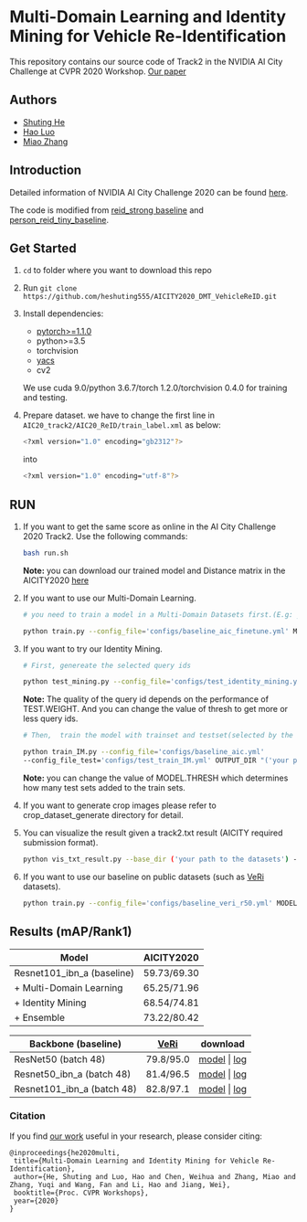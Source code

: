 # Multi-Domain Learning and Identity Mining for Vehicle Re-Identification

This repository contains our source code of Track2 in the NVIDIA AI City Challenge at CVPR 2020 Workshop. [Our paper](http://arxiv.org/abs/2004.10547)

## Authors

- [Shuting He](https://github.com/heshuting555)
- [Hao Luo](https://github.com/michuanhaohao)
- [Miao Zhang](https://github.com/greathope)

## Introduction

Detailed information of NVIDIA AI City Challenge 2020 can be found [here](https://www.aicitychallenge.org/).

The code is modified from [reid_strong baseline]( https://github.com/michuanhaohao/reid-strong-baseline ) and [person_reid_tiny_baseline](https://github.com/lulujianjie/person-reid-tiny-baseline).

## Get Started

1. `cd` to folder where you want to download this repo

2. Run `git clone https://github.com/heshuting555/AICITY2020_DMT_VehicleReID.git`

3. Install dependencies:
   - [pytorch>=1.1.0](https://pytorch.org/)
   - python>=3.5
   - torchvision
   - [yacs](https://github.com/rbgirshick/yacs)
   - cv2
   
   We use cuda 9.0/python 3.6.7/torch 1.2.0/torchvision 0.4.0 for training and testing.
   
4. Prepare dataset. we have to change the first line in `AIC20_track2/AIC20_ReID/train_label.xml` as below:

   ```bash
   <?xml version="1.0" encoding="gb2312"?>
   ```

   into

   ```bash
   <?xml version="1.0" encoding="utf-8"?>
   ```

## RUN

1. If you want to get the same score as online in the AI City Challenge 2020 Track2. Use the following commands:

   ```bash
   bash run.sh
   ```

   **Note:** you can download our trained model and Distance matrix in the AICITY2020 [here](https://drive.google.com/open?id=1qmN2AUwQG37wXCwZYzqXP5G9pNXUye48)

4. If  you want to use our Multi-Domain Learning. 

   ```bash
   # you need to train a model in a Multi-Domain Datasets first.(E.g: you can add simulation datasets to aic and then test on the aic)
   
   python train.py --config_file='configs/baseline_aic_finetune.yml' MODEL.PRETRAIN_PATH "('your path for trained checkpoints')" MODEL.DEVICE_ID "('your device id')" OUTPUT_DIR "('your path to save checkpoints and logs')"
   ```

3. If you want to try our Identity Mining.

   ```bash
   # First, genereate the selected query ids
   
   python test_mining.py --config_file='configs/test_identity_mining.yml'  TEST.WEIGHT "('your path for trained checkpoints')" OUTPUT_DIR "('your path to save selected query id')" --thresh 0.49
   ```

   **Note:** The quality of the query id depends on the performance of TEST.WEIGHT.  And you can change the value of thresh to get more or less query ids.

   ```bash
   # Then,  train the model with trainset and testset(selected by the above selected query id)
   
   python train_IM.py --config_file='configs/baseline_aic.yml'
   --config_file_test='configs/test_train_IM.yml' OUTPUT_DIR "('your path to save checkpoints and logs')" MODEL.THRESH "(0.23)"
   ```

   **Note:**  you can change the value of MODEL.THRESH  which determines how many test sets added to the train sets.

4. If you want to generate crop images please refer to crop_dataset_generate  directory for detail.

5. You can visualize the result given a track2.txt result (AICITY required submission format). 

   ```bash
   python vis_txt_result.py --base_dir ('your path to the datasets') --result ('result file (txt format) path')
   ```


6. If  you want to use our baseline on public datasets (such as [VeRi](https://github.com/JDAI-CV/VeRidataset) datasets). 

   ```bash
   python train.py --config_file='configs/baseline_veri_r50.yml' MODEL.DEVICE_ID "('your device id')" OUTPUT_DIR "('your path to save checkpoints and logs')"
   ```

   

## Results (mAP/Rank1)

| Model                      | AICITY2020  |
| -------------------------- | ----------- |
| Resnet101_ibn_a (baseline) | 59.73/69.30 |
| +  Multi-Domain Learning   | 65.25/71.96 |
| +  Identity Mining         | 68.54/74.81 |
| +  Ensemble                | 73.22/80.42 |

| Backbone (baseline)        | [VeRi](https://github.com/JDAI-CV/VeRidataset) | download                                                     |
| -------------------------- | ---------------------------------------------- | ------------------------------------------------------------ |
| ResNet50 (batch 48)        | 79.8/95.0                                      | [model](https://drive.google.com/open?id=1q5d3MG5iu_Sm0DXgBm2mBAtlfedo-ZiF) \| [log](https://drive.google.com/open?id=1iRkyRYUyhtv35ICpxZSK6fo6PrnQbXx1) |
| Resnet50_ibn_a (batch 48)  | 81.4/96.5                                      | [model](https://drive.google.com/open?id=14TTv8mEECkRLgtmmTMY9BPc70rhgmXcu) \| [log](https://drive.google.com/open?id=1VijL5BxYGbTKPzXGZypfmD0yTaeR3ERe) |
| Resnet101_ibn_a (batch 48) | 82.8/97.1                                      | [model](https://drive.google.com/open?id=1vr5KUdyRXPXLRtag6foDWY_WvKZ8VESr) \| [log](https://drive.google.com/open?id=1dI4GOVDvLNIqaX_MaS3hntU4yYJCWJZD) |

### Citation

If you find [our work](http://arxiv.org/abs/2004.10547) useful in your research, please consider citing:
```
@inproceedings{he2020multi,
 title={Multi-Domain Learning and Identity Mining for Vehicle Re-Identification},
 author={He, Shuting and Luo, Hao and Chen, Weihua and Zhang, Miao and Zhang, Yuqi and Wang, Fan and Li, Hao and Jiang, Wei},
 booktitle={Proc. CVPR Workshops},
 year={2020}
}
```
